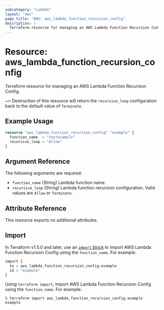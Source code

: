 ```yaml
---
subcategory: "Lambda"
layout: "aws"
page_title: "AWS: aws_lambda_function_recursion_config"
description: |-
  Terraform resource for managing an AWS Lambda Function Recursion Config.
---
```


# Resource: aws_lambda_function_recursion_config

Terraform resource for managing an AWS Lambda Function Recursion Config.

~> Destruction of this resource will return the `recursive_loop` configuration back to the default value of `Terminate`.

## Example Usage

```terraform
resource "aws_lambda_function_recursion_config" "example" {
  function_name  = "testexample"
  recursive_loop = "Allow"
}
```

## Argument Reference

The following arguments are required:

* `function_name` (String) Lambda function name.
* `recursive_loop` (String) Lambda function recursion configuration. Valid values are `Allow` or `Terminate`.

## Attribute Reference

This resource exports no additional attributes.

## Import

In Terraform v1.5.0 and later, use an [`import` block](https://developer.hashicorp.com/terraform/language/import) to import AWS Lambda Function Recursion Config using the `function_name`. For example:

```terraform
import {
  to = aws_lambda_function_recursion_config.example
  id = "example"
}
```

Using `terraform import`, import AWS Lambda Function Recursion Config using the `function_name`. For example:

```console
% terraform import aws_lambda_function_recursion_config.example example
```
